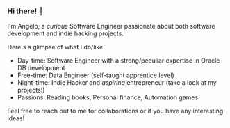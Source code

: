 ### Hi there! 👋

I'm Angelo, a *curious* Software Engineer passionate about both software development and indie hacking projects. 

Here's a glimpse of what I do/like.

- Day-time: Software Engineer with a strong/peculiar expertise in Oracle DB development
- Free-time: Data Engineer (self-taught apprentice level) 
- Night-time: Indie Hacker and *aspiring* entrepreneur (take a look at my projects!)
- Passions: Reading books, Personal finance, Automation games

Feel free to reach out to me for collaborations or if you have any interesting ideas!

